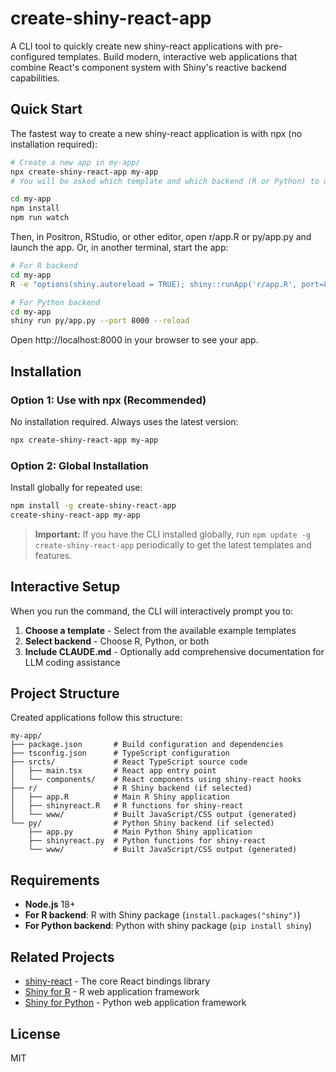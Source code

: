 # create-shiny-react-app

A CLI tool to quickly create new shiny-react applications with pre-configured templates. Build modern, interactive web applications that combine React's component system with Shiny's reactive backend capabilities.

## Quick Start

The fastest way to create a new shiny-react application is with npx (no installation required):

```bash
# Create a new app in my-app/
npx create-shiny-react-app my-app
# You will be asked which template and which backend (R or Python) to use

cd my-app
npm install
npm run watch
```

Then, in Positron, RStudio, or other editor, open r/app.R or py/app.py and launch the app. Or, in another terminal, start the app:

```bash
# For R backend
cd my-app
R -e "options(shiny.autoreload = TRUE); shiny::runApp('r/app.R', port=8000)"

# For Python backend
cd my-app
shiny run py/app.py --port 8000 --reload
```

Open http://localhost:8000 in your browser to see your app.


## Installation

### Option 1: Use with npx (Recommended)

No installation required. Always uses the latest version:

```bash
npx create-shiny-react-app my-app
```

### Option 2: Global Installation

Install globally for repeated use:

```bash
npm install -g create-shiny-react-app
create-shiny-react-app my-app
```

> **Important:** If you have the CLI installed globally, run `npm update -g create-shiny-react-app` periodically to get the latest templates and features.


## Interactive Setup

When you run the command, the CLI will interactively prompt you to:

1. **Choose a template** - Select from the available example templates
2. **Select backend** - Choose R, Python, or both
3. **Include CLAUDE.md** - Optionally add comprehensive documentation for LLM coding assistance

## Project Structure

Created applications follow this structure:

```
my-app/
├── package.json       # Build configuration and dependencies
├── tsconfig.json      # TypeScript configuration
├── srcts/             # React TypeScript source code
│   ├── main.tsx       # React app entry point
│   └── components/    # React components using shiny-react hooks
├── r/                 # R Shiny backend (if selected)
│   ├── app.R          # Main R Shiny application
│   ├── shinyreact.R   # R functions for shiny-react
│   └── www/           # Built JavaScript/CSS output (generated)
└── py/                # Python Shiny backend (if selected)
    ├── app.py         # Main Python Shiny application
    ├── shinyreact.py  # Python functions for shiny-react
    └── www/           # Built JavaScript/CSS output (generated)
```

## Requirements

- **Node.js** 18+
- **For R backend**: R with Shiny package (`install.packages("shiny")`)
- **For Python backend**: Python with shiny package (`pip install shiny`)

## Related Projects

- [shiny-react](https://github.com/wch/shiny-react) - The core React bindings library
- [Shiny for R](https://shiny.posit.co/) - R web application framework
- [Shiny for Python](https://shiny.posit.co/py/) - Python web application framework

## License

MIT